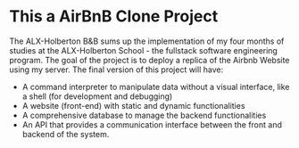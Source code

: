<h1>This a AirBnB Clone Project</h1>
<p>The ALX-Holberton B&B sums up the implementation of my four months of studies at the ALX-Holberton School - the fullstack software engineering program. The goal of the project is to deploy a replica of the Airbnb Website using my server. The final version of this project will have:</p>

<ul>
	<li>
		A command interpreter to manipulate data without a visual interface, like a shell (for development and debugging)
	</li>
	<li>
		A website (front-end) with static and dynamic functionalities
	</li>
	<li>
		A comprehensive database to manage the backend functionalities
	</li>
	<li>
		An API that provides a communication interface between the front and backend of the system.
	</li>
</ul>

